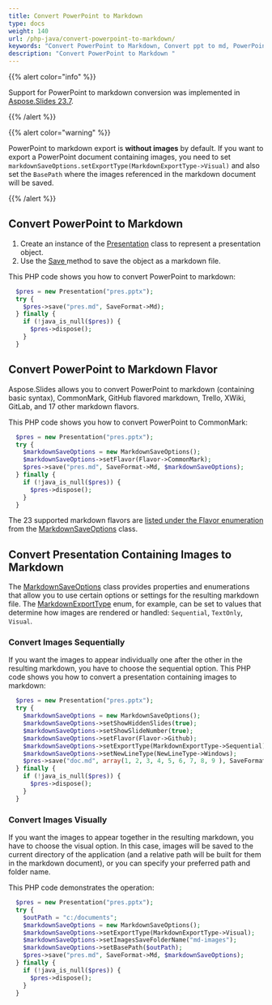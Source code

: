 ```yaml
---
title: Convert PowerPoint to Markdown
type: docs
weight: 140
url: /php-java/convert-powerpoint-to-markdown/
keywords: "Convert PowerPoint to Markdown, Convert ppt to md, PowerPoint, PPT, PPTX, Presentation, Markdown, Java, Aspose.Slides for PHP via Java"
description: "Convert PowerPoint to Markdown "
---
```


{{% alert color="info" %}} 

Support for PowerPoint to markdown conversion was implemented in [Aspose.Slides 23.7](https://docs.aspose.com/slides/php-java/aspose-slides-for-java-23-7-release-notes/).

{{% /alert %}} 

{{% alert color="warning" %}} 

PowerPoint to markdown export is **without images** by default. If you want to export a PowerPoint document containing images, you need to set  `markdownSaveOptions.setExportType(MarkdownExportType->Visual)` and also set the `BasePath` where the images referenced in the markdown document will be saved.

{{% /alert %}} 

## **Convert PowerPoint to Markdown**

1. Create an instance of the [Presentation](https://reference.aspose.com/slides/php-java/aspose.slides/presentation/) class to represent a presentation object.
2. Use the [Save ](https://reference.aspose.com/slides/php-java/aspose.slides/presentation/#save-com.aspose.slides.IXamlOptions-)method to save the object as a markdown file.

This PHP code shows you how to convert PowerPoint to markdown:

```php
  $pres = new Presentation("pres.pptx");
  try {
    $pres->save("pres.md", SaveFormat->Md);
  } finally {
    if (!java_is_null($pres)) {
      $pres->dispose();
    }
  }
```

## Convert PowerPoint to Markdown Flavor

Aspose.Slides allows you to convert PowerPoint to markdown (containing basic syntax), CommonMark, GitHub flavored markdown, Trello, XWiki, GitLab, and 17 other markdown flavors.

This PHP code shows you how to convert PowerPoint to CommonMark:

```php
  $pres = new Presentation("pres.pptx");
  try {
    $markdownSaveOptions = new MarkdownSaveOptions();
    $markdownSaveOptions->setFlavor(Flavor->CommonMark);
    $pres->save("pres.md", SaveFormat->Md, $markdownSaveOptions);
  } finally {
    if (!java_is_null($pres)) {
      $pres->dispose();
    }
  }
```

The 23 supported markdown flavors are [listed under the Flavor enumeration](https://reference.aspose.com/slides/php-java/aspose.slides/flavor/) from the [MarkdownSaveOptions](https://reference.aspose.com/slides/php-java/aspose.slides/markdownsaveoptions/) class.

## **Convert Presentation Containing Images to Markdown**

The [MarkdownSaveOptions](https://reference.aspose.com/slides/php-java/aspose.slides/markdownsaveoptions/) class provides properties and enumerations that allow you to use certain options or settings for the resulting markdown file. The [MarkdownExportType](https://reference.aspose.com/slides/php-java/aspose.slides/markdownexporttype/) enum, for example, can be set to values that determine how images are rendered or handled: `Sequential`, `TextOnly`, `Visual`.

### **Convert Images Sequentially**

If you want the images to appear individually one after the other in the resulting markdown, you have to choose the sequential option. This PHP code shows you how to convert a presentation containing images to markdown:

```php
  $pres = new Presentation("pres.pptx");
  try {
    $markdownSaveOptions = new MarkdownSaveOptions();
    $markdownSaveOptions->setShowHiddenSlides(true);
    $markdownSaveOptions->setShowSlideNumber(true);
    $markdownSaveOptions->setFlavor(Flavor->Github);
    $markdownSaveOptions->setExportType(MarkdownExportType->Sequential);
    $markdownSaveOptions->setNewLineType(NewLineType->Windows);
    $pres->save("doc.md", array(1, 2, 3, 4, 5, 6, 7, 8, 9 ), SaveFormat->Md, $markdownSaveOptions);
  } finally {
    if (!java_is_null($pres)) {
      $pres->dispose();
    }
  }
```

### **Convert Images Visually**

If you want the images to appear together in the resulting markdown, you have to choose the visual option.   In this case, images will be saved to the current directory of the application (and a relative path will be built for them in the markdown document), or you can specify your preferred path and folder name.

This PHP code demonstrates the operation:

```php
  $pres = new Presentation("pres.pptx");
  try {
    $outPath = "c:/documents";
    $markdownSaveOptions = new MarkdownSaveOptions();
    $markdownSaveOptions->setExportType(MarkdownExportType->Visual);
    $markdownSaveOptions->setImagesSaveFolderName("md-images");
    $markdownSaveOptions->setBasePath($outPath);
    $pres->save("pres.md", SaveFormat->Md, $markdownSaveOptions);
  } finally {
    if (!java_is_null($pres)) {
      $pres->dispose();
    }
  }
```
